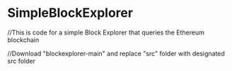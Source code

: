 # SimpleBlockExplorer

//This is code for a simple Block Explorer that queries the Ethereum blockchain

//Download "blockexplorer-main" and replace "src" folder with designated src folder
